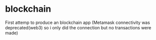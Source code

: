 # blockchain
First attemp to produce an blockchain app (Metamask connectivity was deprecated(web3) so i only did the connection but no transactions were made)
